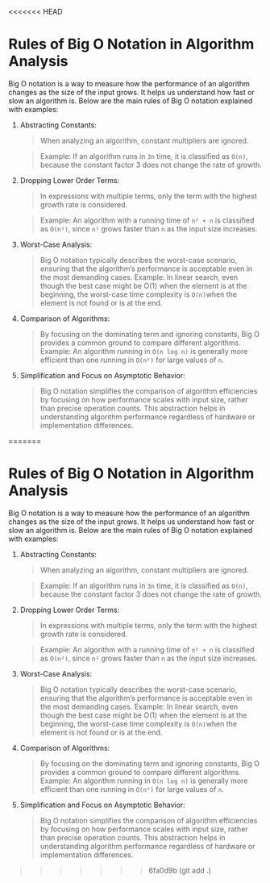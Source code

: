 <<<<<<< HEAD
# Rules of Big O Notation in Algorithm Analysis

Big O notation is a way to measure how the performance of an algorithm changes as the size of the input grows. It helps us understand how fast or slow an algorithm is. Below are the main rules of Big O notation explained with examples:

1. Abstracting Constants:
   > When analyzing an algorithm, constant multipliers are ignored.

   > Example:
   If an algorithm runs in `3n` time, it is classified as `O(n)`, because the constant factor 3 does not change the rate of growth.

2. Dropping Lower Order Terms:
   > In expressions with multiple terms, only the term with the highest growth rate is considered.

   > Example:
   An algorithm with a running time of `n² + n` is classified as `O(n²)`, since `n²` grows faster than `n` as the input size increases.

3. Worst-Case Analysis:
   > Big O notation typically describes the worst-case scenario, ensuring that the algorithm’s performance is acceptable even in the most demanding cases.
   > Example:
   In linear search, even though the best case might be O(1) when the element is at the beginning, the worst-case time complexity is `O(n)`when the element is not found or is at the end.

4. Comparison of Algorithms:
   > By focusing on the dominating term and ignoring constants, Big O provides a common ground to compare different algorithms.
   > Example:
   An algorithm running in `O(n log n)` is generally more efficient than one running in `O(n²)` for large values of `n`.

5. Simplification and Focus on Asymptotic Behavior:
   > Big O notation simplifies the comparison of algorithm efficiencies by focusing on how performance scales with input size, rather than precise operation counts.
   > This abstraction helps in understanding algorithm performance regardless of hardware or implementation differences.



=======
# Rules of Big O Notation in Algorithm Analysis

Big O notation is a way to measure how the performance of an algorithm changes as the size of the input grows. It helps us understand how fast or slow an algorithm is. Below are the main rules of Big O notation explained with examples:

1. Abstracting Constants:
   > When analyzing an algorithm, constant multipliers are ignored.

   > Example:
   If an algorithm runs in `3n` time, it is classified as `O(n)`, because the constant factor 3 does not change the rate of growth.

2. Dropping Lower Order Terms:
   > In expressions with multiple terms, only the term with the highest growth rate is considered.

   > Example:
   An algorithm with a running time of `n² + n` is classified as `O(n²)`, since `n²` grows faster than `n` as the input size increases.

3. Worst-Case Analysis:
   > Big O notation typically describes the worst-case scenario, ensuring that the algorithm’s performance is acceptable even in the most demanding cases.
   > Example:
   In linear search, even though the best case might be O(1) when the element is at the beginning, the worst-case time complexity is `O(n)`when the element is not found or is at the end.

4. Comparison of Algorithms:
   > By focusing on the dominating term and ignoring constants, Big O provides a common ground to compare different algorithms.
   > Example:
   An algorithm running in `O(n log n)` is generally more efficient than one running in `O(n²)` for large values of `n`.

5. Simplification and Focus on Asymptotic Behavior:
   > Big O notation simplifies the comparison of algorithm efficiencies by focusing on how performance scales with input size, rather than precise operation counts.
   > This abstraction helps in understanding algorithm performance regardless of hardware or implementation differences.



>>>>>>> 6fa0d9b (git add .)
 